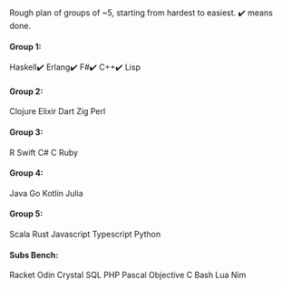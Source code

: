Rough plan of groups of ~5, starting from hardest to easiest. ✔️ means done.

#### Group 1:
Haskell✔️
Erlang✔️
F#✔️
C++✔️
Lisp

#### Group 2:
Clojure
Elixir
Dart
Zig
Perl

#### Group 3:
R
Swift
C#
C 
Ruby

#### Group 4:
Java
Go 
Kotlin
Julia

#### Group 5:
Scala
Rust
Javascript
Typescript
Python

#### Subs Bench:
Racket
Odin
Crystal
SQL
PHP
Pascal
Objective C
Bash
Lua
Nim
